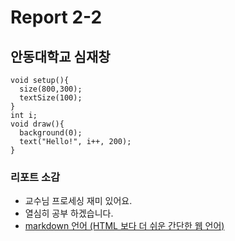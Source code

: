 # Report 2-2 
## 안동대학교 심재창

```
void setup(){
  size(800,300);
  textSize(100);
}
int i;
void draw(){
  background(0);
  text("Hello!", i++, 200);
}
```

### 리포트 소감
* 교수님 프로세싱 재미 있어요.
* 열심히 공부 하겠습니다.
* [markdown 언어 (HTML 보다 더 쉬운 간단한 웹 언어)](https://gist.github.com/ihoneymon/652be052a0727ad59601)
